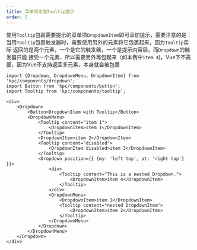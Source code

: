 ```yaml
---
title: 菜单项添加Tooltip提示
order: 5
---
```


使用`Tooltip`包裹需要提示的菜单项`DropdownItem`即可添加提示，需要注意的是：
当用`Tooltip`包裹触发器时，需要使用另外的元素将它包裹起来，因为`Tooltip`实际
返回的是两个元素，一个是它的触发器，一个是提示内容层。而`Dropdown`的触发器只能
接受一个元素，所以需要另外再包起来（如本例中`item 4`)。Vue下不需要，因为Vue不支持返回多元素，本身就会被包裹

```vdt
import {Dropdown, DropdownMenu, DropdownItem} from 'kpc/components/dropdown';
import Button from 'kpc/components/button';
import Tooltip from 'kpc/components/tooltip';

<div>
    <Dropdown>
        <Button>DropdownItem with Tooltip</Button>
        <DropdownMenu>
            <Tooltip content="item 1">
                <DropdownItem>item 1</DropdownItem>
            </Tooltip>
            <DropdownItem>item 2</DropdownItem>
            <Tooltip content="disabled">
                <DropdownItem disabled>item 3</DropdownItem>
            </Tooltip>
            <Dropdown position={{ {my: 'left top', at: 'right top'} }}>
                <div>
                    <Tooltip content="This is a nested Dropdown.">
                        <DropdownItem>item 4</DropdownItem>
                    </Tooltip>
                </div>
                <DropdownMenu>
                    <DropdownItem>item 1</DropdownItem>
                    <Tooltip content="nested DropdownItem">
                        <DropdownItem>item 2</DropdownItem>
                    </Tooltip>
                </DropdownMenu>
            </Dropdown>
        </DropdownMenu>
    </Dropdown>
</div>
```
